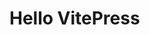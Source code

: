 # Hello VitePress

  <!-- <sk-button type="primary">Primary</sk-button>
  <sk-button type="success">Success</sk-button>
  <sk-button type="info">Info</sk-button>
  <sk-button type="warning">Warning</sk-button>
  <sk-button type="danger">Danger</sk-button>
  <sk-button type="danger" round>Round</sk-button> -->
<!-- <Button>sdfsdf</Button>

<script setup>
  import Button from './../src/components/Button'
</script> -->
<ButtonPart />
